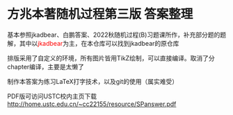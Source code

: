 # 方兆本著随机过程第三版 答案整理

基本参照jkadbear、白鹏答案、2022秋随机过程(B)习题课所作，补充部分题的题解，其中以<font color=red>jkadbear</font>为主，在本仓库可以找到jkadbear的原仓库

排版采用了自定义的环境，所有图片皆用TikZ绘制，可以直接编译。取消了分chapter编译，主要是太懒了

制作本答案为练习LaTeX打字技术，以及git的使用（属实难受）

PDF版可访问USTC校内主页下载
http://home.ustc.edu.cn/~cc22155/resource/SPanswer.pdf
